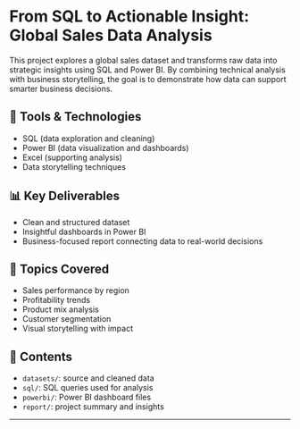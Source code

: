 # From SQL to Actionable Insight: Global Sales Data Analysis

This project explores a global sales dataset and transforms raw data into strategic insights using SQL and Power BI. By combining technical analysis with business storytelling, the goal is to demonstrate how data can support smarter business decisions.

## 🔧 Tools & Technologies
- SQL (data exploration and cleaning)
- Power BI (data visualization and dashboards)
- Excel (supporting analysis)
- Data storytelling techniques

## 📊 Key Deliverables
- Clean and structured dataset
- Insightful dashboards in Power BI
- Business-focused report connecting data to real-world decisions

## 🧠 Topics Covered
- Sales performance by region
- Profitability trends
- Product mix analysis
- Customer segmentation
- Visual storytelling with impact

## 📁 Contents
- `datasets/`: source and cleaned data
- `sql/`: SQL queries used for analysis
- `powerbi/`: Power BI dashboard files
- `report/`: project summary and insights

---
